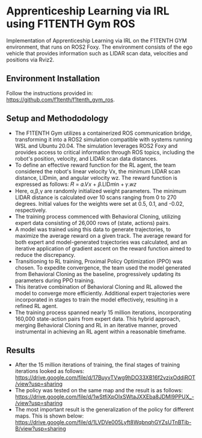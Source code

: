 # Apprenticeship Learning via IRL using F1TENTH Gym ROS
Implementation of Apprenticeship Learning via IRL on the F1TENTH GYM environment, that runs on ROS2 Foxy. The environment consists of the ego vehicle that provides information such as LIDAR scan data, velocities and positions via Rviz2.

## Environment Installation
Follow the instructions provided in: https://github.com/f1tenth/f1tenth_gym_ros.

## Setup and Methododology
- The F1TENTH Gym utilizes a containerized ROS communication bridge, transforming it into a ROS2 simulation compatible with systems running WSL and Ubuntu 20.04. The simulation leverages ROS2 Foxy and provides access to critical information through ROS topics, including the robot's position, velocity, and LIDAR scan data distances.
- To define an effective reward function for the RL
agent, the team considered the robot's linear velocity
Vx, the minimum LIDAR scan distance, LIDmin, and
angular velocity wz. The reward function is expressed
as follows: 𝑅 = 𝛼.𝑉𝑥 + 𝛽.LID𝑚in + 𝛾.𝑤𝑧 
- Here, α,β,γ are randomly initialized weight parameters. The minimum LIDAR distance is
calculated over 10 scans ranging from 0 to 270 degrees. Initial values for the weights were set at 0.5, 0.1, and -0.02, respectively. 
- The training process commenced with Behavioral Cloning, utilizing expert data consisting of 26,000 rows of (state, actions) pairs.
- A model was trained using this data to generate trajectories, to maximize the average reward on a given track. The average reward for both expert and model-generated trajectories was calculated, and an iterative application of gradient ascent on the reward function aimed to reduce the discrepancy.
- Transitioning to RL training, Proximal Policy Optimization (PPO) was chosen. To expedite
convergence, the team used the model generated from Behavioral Cloning as the baseline, progressively updating its parameters during PPO training. 
- This iterative combination of Behavioral Cloning and RL allowed the model to converge more efficiently. Additional expert trajectories were incorporated in stages to train the model effectively, resulting in a refined RL agent.
- The training process spanned nearly 15 million
iterations, incorporating 160,000 state-action pairs
from expert data. This hybrid approach, merging
Behavioral Cloning and RL in an iterative manner,
proved instrumental in achieving an RL agent within a
reasonable timeframe.

## Results
- After the 15 million iterations of training, the final stages of training iterations looked as follows:
  https://drive.google.com/file/d/17BuyvTVwg9hDO33XB16f2vzjxOddiROT/view?usp=sharing
- The policy was tested on the same map and the result is as follows:
  https://drive.google.com/file/d/1wStfiXpOIxSWtaJXXEba8JDMI9PPUX_-/view?usp=sharing
- The most important result is the generalization of the policy for different maps. This is shown below:
  https://drive.google.com/file/d/1LVDVe005Lyft8WqbnqhGYZsUTnBTib-B/view?usp=sharing
